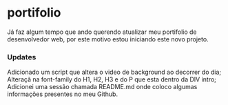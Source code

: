 # portifolio

Já faz algum tempo que ando querendo atualizar meu portifolio de desenvolvedor web, por este motivo estou iniciando este novo projeto.

### Updates

Adicionado um script que altera o video de background ao decorrer do dia;  
Alteraçã na font-family do H1, H2, H3 e do P que esta dentro da DIV intro;  
Adicionei uma sessão chamada README.md onde coloco algumas informações presentes no meu Github.